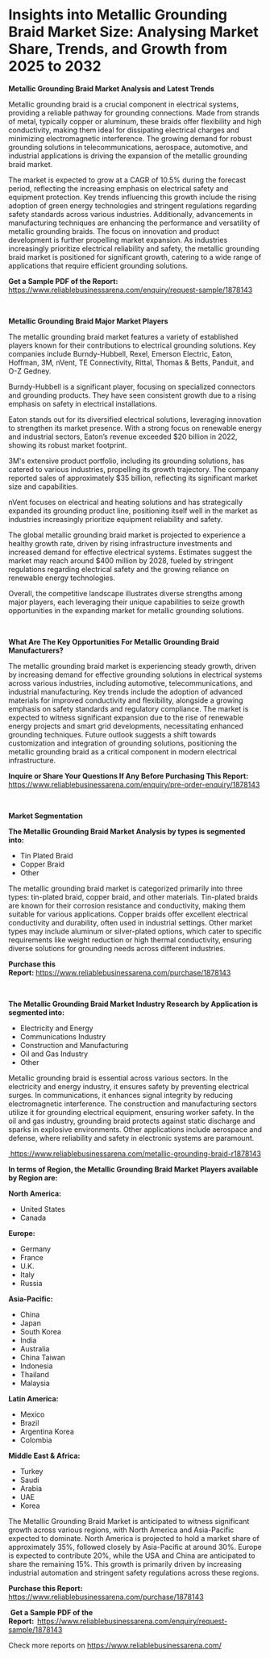 <p><h1>Insights into Metallic Grounding Braid Market Size: Analysing Market Share, Trends, and Growth from 2025 to 2032</h1></p><p><strong>Metallic Grounding Braid Market Analysis and Latest Trends</strong></p>
<p><p>Metallic grounding braid is a crucial component in electrical systems, providing a reliable pathway for grounding connections. Made from strands of metal, typically copper or aluminum, these braids offer flexibility and high conductivity, making them ideal for dissipating electrical charges and minimizing electromagnetic interference. The growing demand for robust grounding solutions in telecommunications, aerospace, automotive, and industrial applications is driving the expansion of the metallic grounding braid market.</p><p>The market is expected to grow at a CAGR of 10.5% during the forecast period, reflecting the increasing emphasis on electrical safety and equipment protection. Key trends influencing this growth include the rising adoption of green energy technologies and stringent regulations regarding safety standards across various industries. Additionally, advancements in manufacturing techniques are enhancing the performance and versatility of metallic grounding braids. The focus on innovation and product development is further propelling market expansion. As industries increasingly prioritize electrical reliability and safety, the metallic grounding braid market is positioned for significant growth, catering to a wide range of applications that require efficient grounding solutions.</p></p>
<p><strong>Get a Sample PDF of the Report:&nbsp;</strong> <a href="https://www.reliablebusinessarena.com/enquiry/request-sample/1878143?utm_campaign=2120&utm_medium=2&utm_source=Github&utm_content=ia&utm_term=14022025&utm_id=metallic-grounding-braid">https://www.reliablebusinessarena.com/enquiry/request-sample/1878143</a></p>
<p>&nbsp;</p>
<p><strong>Metallic Grounding Braid Major Market Players</strong></p>
<p><p>The metallic grounding braid market features a variety of established players known for their contributions to electrical grounding solutions. Key companies include Burndy-Hubbell, Rexel, Emerson Electric, Eaton, Hoffman, 3M, nVent, TE Connectivity, Rittal, Thomas & Betts, Panduit, and O-Z Gedney.</p><p>Burndy-Hubbell is a significant player, focusing on specialized connectors and grounding products. They have seen consistent growth due to a rising emphasis on safety in electrical installations. </p><p>Eaton stands out for its diversified electrical solutions, leveraging innovation to strengthen its market presence. With a strong focus on renewable energy and industrial sectors, Eaton’s revenue exceeded $20 billion in 2022, showing its robust market footprint.</p><p>3M's extensive product portfolio, including its grounding solutions, has catered to various industries, propelling its growth trajectory. The company reported sales of approximately $35 billion, reflecting its significant market size and capabilities.</p><p>nVent focuses on electrical and heating solutions and has strategically expanded its grounding product line, positioning itself well in the market as industries increasingly prioritize equipment reliability and safety.</p><p>The global metallic grounding braid market is projected to experience a healthy growth rate, driven by rising infrastructure investments and increased demand for effective electrical systems. Estimates suggest the market may reach around $400 million by 2028, fueled by stringent regulations regarding electrical safety and the growing reliance on renewable energy technologies.</p><p>Overall, the competitive landscape illustrates diverse strengths among major players, each leveraging their unique capabilities to seize growth opportunities in the expanding market for metallic grounding solutions.</p></p>
<p>&nbsp;</p>
<p><strong>What Are The Key Opportunities For Metallic Grounding Braid Manufacturers?</strong></p>
<p><p>The metallic grounding braid market is experiencing steady growth, driven by increasing demand for effective grounding solutions in electrical systems across various industries, including automotive, telecommunications, and industrial manufacturing. Key trends include the adoption of advanced materials for improved conductivity and flexibility, alongside a growing emphasis on safety standards and regulatory compliance. The market is expected to witness significant expansion due to the rise of renewable energy projects and smart grid developments, necessitating enhanced grounding techniques. Future outlook suggests a shift towards customization and integration of grounding solutions, positioning the metallic grounding braid as a critical component in modern electrical infrastructure.</p></p>
<p><strong>Inquire or Share Your Questions If Any Before Purchasing This Report:</strong> <a href="https://www.reliablebusinessarena.com/enquiry/pre-order-enquiry/1878143?utm_campaign=2120&utm_medium=2&utm_source=Github&utm_content=ia&utm_term=14022025&utm_id=metallic-grounding-braid">https://www.reliablebusinessarena.com/enquiry/pre-order-enquiry/1878143</a></p>
<p>&nbsp;</p>
<p><strong>Market Segmentation</strong></p>
<p><strong>The Metallic Grounding Braid Market Analysis by types is segmented into:</strong></p>
<p><ul><li>Tin Plated Braid</li><li>Copper Braid</li><li>Other</li></ul></p>
<p><p>The metallic grounding braid market is categorized primarily into three types: tin-plated braid, copper braid, and other materials. Tin-plated braids are known for their corrosion resistance and conductivity, making them suitable for various applications. Copper braids offer excellent electrical conductivity and durability, often used in industrial settings. Other market types may include aluminum or silver-plated options, which cater to specific requirements like weight reduction or high thermal conductivity, ensuring diverse solutions for grounding needs across different industries.</p></p>
<p><strong>Purchase this Report:&nbsp;</strong><a href="https://www.reliablebusinessarena.com/purchase/1878143?utm_campaign=2120&utm_medium=2&utm_source=Github&utm_content=ia&utm_term=14022025&utm_id=metallic-grounding-braid">https://www.reliablebusinessarena.com/purchase/1878143</a></p>
<p>&nbsp;</p>
<p><strong>The Metallic Grounding Braid Market Industry Research by Application is segmented into:</strong></p>
<p><ul><li>Electricity and Energy</li><li>Communications Industry</li><li>Construction and Manufacturing</li><li>Oil and Gas Industry</li><li>Other</li></ul></p>
<p><p>Metallic grounding braid is essential across various sectors. In the electricity and energy industry, it ensures safety by preventing electrical surges. In communications, it enhances signal integrity by reducing electromagnetic interference. The construction and manufacturing sectors utilize it for grounding electrical equipment, ensuring worker safety. In the oil and gas industry, grounding braid protects against static discharge and sparks in explosive environments. Other applications include aerospace and defense, where reliability and safety in electronic systems are paramount.</p></p>
<p><a href="https://www.reliablebusinessarena.com/metallic-grounding-braid-r1878143?utm_campaign=2120&utm_medium=2&utm_source=Github&utm_content=ia&utm_term=14022025&utm_id=metallic-grounding-braid">&nbsp;https://www.reliablebusinessarena.com/metallic-grounding-braid-r1878143</a></p>
<p><strong>In terms of Region, the Metallic Grounding Braid Market Players available by Region are:</strong></p>
<p>
    <p> <strong> North America: </strong>
        <ul>
            <li>United States</li>
            <li>Canada</li>
        </ul>
        </p> 
    <p> <strong> Europe: </strong>
        <ul>
            <li>Germany</li>
            <li>France</li>
            <li>U.K.</li>
            <li>Italy</li>
            <li>Russia</li>
        </ul>
        </p> 
    <p> <strong> Asia-Pacific: </strong>
        <ul>
            <li>China</li>
            <li>Japan</li>
            <li>South Korea</li>
            <li>India</li>
            <li>Australia</li>
            <li>China Taiwan</li>
            <li>Indonesia</li>
            <li>Thailand</li>
            <li>Malaysia</li>
        </ul>
        </p> 
    <p> <strong> Latin America: </strong>
        <ul>
            <li>Mexico</li>
            <li>Brazil</li>
            <li>Argentina Korea</li>
            <li>Colombia</li>
        </ul>
        </p> 
    <p> <strong> Middle East & Africa: </strong>
        <ul>
            <li>Turkey</li>
            <li>Saudi</li>
            <li>Arabia</li>
            <li>UAE</li>
            <li>Korea</li>
        </ul>
    </p>
    </p>
<p><p>The Metallic Grounding Braid Market is anticipated to witness significant growth across various regions, with North America and Asia-Pacific expected to dominate. North America is projected to hold a market share of approximately 35%, followed closely by Asia-Pacific at around 30%. Europe is expected to contribute 20%, while the USA and China are anticipated to share the remaining 15%. This growth is primarily driven by increasing industrial automation and stringent safety regulations across these regions.</p></p>
<p><strong>Purchase this Report: </strong><a href="https://www.reliablebusinessarena.com/purchase/1878143?utm_campaign=2120&utm_medium=2&utm_source=Github&utm_content=ia&utm_term=14022025&utm_id=metallic-grounding-braid">https://www.reliablebusinessarena.com/purchase/1878143</a></p>
<p>&nbsp;<strong>Get a Sample PDF of the Report:&nbsp;&nbsp;</strong><a href="https://www.reliablebusinessarena.com/enquiry/request-sample/1878143?utm_campaign=2120&utm_medium=2&utm_source=Github&utm_content=ia&utm_term=14022025&utm_id=metallic-grounding-braid">https://www.reliablebusinessarena.com/enquiry/request-sample/1878143</a></p>
<p><strong></strong></p>
<p>Check more reports on <a href="https://www.reliablebusinessarena.com/?utm_campaign=2120&utm_medium=2&utm_source=Github&utm_content=ia&utm_term=14022025&utm_id=metallic-grounding-braid">https://www.reliablebusinessarena.com/</a></p>